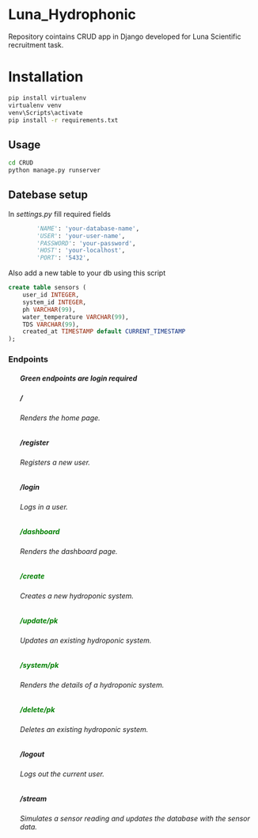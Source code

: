 # Luna_Hydrophonic
Repository cointains CRUD app in Django developed for Luna Scientific recruitment task.


# Installation
```bash
pip install virtualenv
virtualenv venv
venv\Scripts\activate
pip install -r requirements.txt
```

## Usage
```bash
cd CRUD
python manage.py runserver
```

## Datebase setup
In <i> settings.py </i> fill required fields
```python
        'NAME': 'your-database-name',
        'USER': 'your-user-name',
        'PASSWORD': 'your-password',
        'HOST': 'your-localhost',
        'PORT': '5432',
```
Also add a new table to your db using this script
```sql
create table sensors (
	user_id INTEGER,
	system_id INTEGER,
	ph VARCHAR(99),
	water_temperature VARCHAR(99),
	TDS VARCHAR(99),
	created_at TIMESTAMP default CURRENT_TIMESTAMP
);
```

### Endpoints

<ul>
    <h5> Green endpoints are login required </h5>
    <h5> / </h5>
    <h6> Renders the home page. </h6>
    <h5> /register </h5>
    <h6> Registers a new user. </h6>
    <h5> /login </h5>
    <h6> Logs in a user.  </h6>
    <h5 style="color:green;"> /dashboard </h5>
    <h6> Renders the dashboard page. </h6>
    <h5 style="color:green;"> /create </h5>
    <h6> Creates a new hydroponic system. </h6>
    <h5 style="color:green;"> /update/pk </h5>
    <h6> Updates an existing hydroponic system. </h6>
    <h5 style="color:green;"> /system/pk </h5>
    <h6> Renders the details of a hydroponic system. </h6>
    <mark><h5 style="color:green;"> /delete/pk </h5></mark>
    <h6> Deletes an existing hydroponic system. </h6>
    <h5> /logout </h5>
    <h6> Logs out the current user. </h6>
    <h5> /stream </h5>
    <h6> Simulates a sensor reading and updates the database with the sensor data. </h6>
</ul>